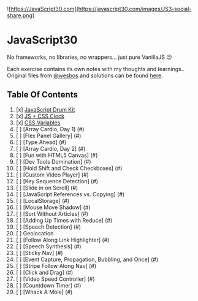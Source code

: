 ![https://JavaScript30.com](https://javascript30.com/images/JS3-social-share.png)

# JavaScript30

No frameworks, no libraries, no wrappers... just pure VanillaJS :wink:

Each exercise contains its own notes with my thoughts and learnings..
Original files from [@wesbos](https://twitter.com/wesbos) and solutions can be found [here](https://github.com/wesbos/JavaScript30).

## Table Of Contents

1.  [x] [JavaScript Drum Kit](./01%20-%20Javascript%20Drum%20Kit/)
2.  [x] [JS + CSS Clock](./02%20-%20JS%20+%20CSS%20Clock/)
3.  [x] [CSS Variables](./03%20-%20CSS%20Variables/)
4.  [ ] [Array Cardio, Day 1] (#)
5.  [ ] [Flex Panel Gallery] (#)
6.  [ ] [Type Ahead] (#)
7.  [ ] [Array Cardio, Day 2] (#)
8.  [ ] [Fun with HTML5 Canvas] (#)
9.  [ ] [Dev Tools Domination] (#)
10. [ ] [Hold Shift and Check Checkboxes] (#)
11. [ ] [Custom Video Player] (#)
12. [ ] [Key Sequence Detection] (#)
13. [ ] [Slide in on Scroll] (#)
14. [ ] [JavaScript References vs. Copying] (#)
15. [ ] [LocalStorage] (#)
16. [ ] [Mouse Move Shadow] (#)
17. [ ] [Sort Without Articles] (#)
18. [ ] [Adding Up Times with Reduce] (#)
19. [ ] [Speech Detection] (#)
20. [ ] Geolocation
21. [ ] [Follow Along Link Highlighter] (#)
22. [ ] [Speech Synthesis] (#)
23. [ ] [Sticky Nav] (#)
24. [ ] [Event Capture, Propagation, Bubbling, and Once] (#)
25. [ ] [Stripe Follow Along Nav] (#)
26. [ ] [Click and Drag] (#)
27. [ ] [Video Speed Controller] (#)
28. [ ] [Countdown Timer] (#)
29. [ ] [Whack A Mole] (#)
